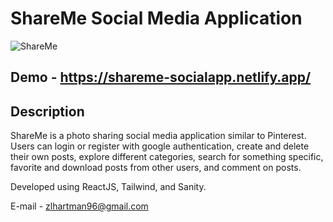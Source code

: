 # ShareMe Social Media Application
![ShareMe](https://i.ibb.co/s6dvGJN/Capture.png)

## Demo - https://shareme-socialapp.netlify.app/

## Description
ShareMe is a photo sharing social media application similar to Pinterest. Users can login or register with google authentication, create and delete their own posts, explore different categories, search for something specific, favorite and download posts from other users, and comment on posts. 

Developed using ReactJS, Tailwind, and Sanity.

E-mail - zlhartman96@gmail.com

